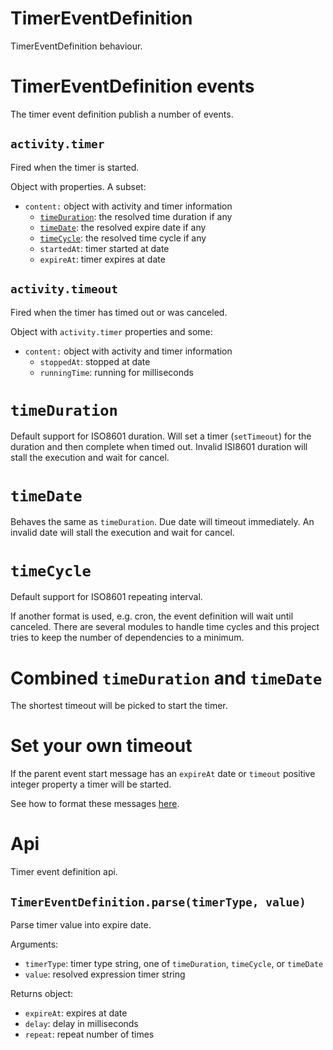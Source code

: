 TimerEventDefinition
====================

TimerEventDefinition behaviour.

# TimerEventDefinition events

The timer event definition publish a number of events.

## `activity.timer`

Fired when the timer is started.

Object with properties. A subset:

- `content:` object with activity and timer information
  - [`timeDuration`](#timeduration): the resolved time duration if any
  - [`timeDate`](#timedate): the resolved expire date if any
  - [`timeCycle`](#timecycle): the resolved time cycle if any
  - `startedAt`: timer started at date
  - `expireAt`: timer expires at date

## `activity.timeout`

Fired when the timer has timed out or was canceled.

Object with `activity.timer` properties and some:

- `content:` object with activity and timer information
  - `stoppedAt`: stopped at date
  - `runningTime`: running for milliseconds

# `timeDuration`

Default support for ISO8601 duration. Will set a timer (`setTimeout`) for the duration and then complete when timed out. Invalid ISI8601 duration will stall the execution and wait for cancel.

# `timeDate`

Behaves the same as `timeDuration`. Due date will timeout immediately. An invalid date will stall the execution and wait for cancel.

# `timeCycle`

Default support for ISO8601 repeating interval.

If another format is used, e.g. cron, the event definition will wait until canceled. There are several modules to handle time cycles and this project tries to keep the number of dependencies to a minimum.

# Combined `timeDuration` and `timeDate`

The shortest timeout will be picked to start the timer.

# Set your own timeout

If the parent event start message has an `expireAt` date or `timeout` positive integer property a timer will be started.

See how to format these messages [here](/docs/Extension.md).

# Api

Timer event definition api.

## `TimerEventDefinition.parse(timerType, value)`

Parse timer value into expire date.

Arguments:
- `timerType`: timer type string, one of `timeDuration`, `timeCycle`, or `timeDate`
- `value`: resolved expression timer string

Returns object:
- `expireAt`: expires at date
- `delay`: delay in milliseconds
- `repeat`: repeat number of times
